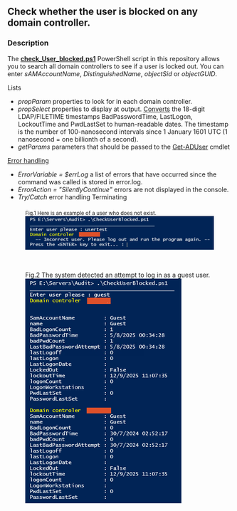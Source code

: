 ## Check whether the user is blocked on any domain controller.
### Description

The [**check_User_blocked.ps1**](https://github.com/lfgajdem/Active-Directory/blob/main/CheckUserBlocked.ps1) PowerShell script in this repository allows you to search all domain controllers to see if a user is locked out.
You can enter *sAMAccountName*, *DistinguishedName*, *objectSid* or *objectGUID*.

Lists
 - *propParam* properties to look for in each domain controller.
 - *propSelect* properties to display at output. [Converts](https://www.epochconverter.com/ldap) the 18-digit LDAP/FILETIME timestamps BadPasswordTime, LastLogon, LockoutTime and PwdLastSet to human-readable dates. The timestamp is the number of 100-nanosecond intervals since 1 January 1601 UTC (1 nanosecond = one billionth of a second).
 - *getParams* parameters that should be passed to the [Get-ADUser](https://learn.microsoft.com/en-us/powershell/module/activedirectory/get-aduser?view=windowsserver2025-ps) cmdlet

[Error handling](https://github.com/devops-collective-inc/big-book-of-powershell-error-handling-spanish/blob/master/manuscript/controlling-error-reporting-behavior-and-intercepting-errors.md)
 - *ErrorVariable = $errLog* a list of errors that have occurred since the command was called is stored in error.log.
 - *ErrorAction = "SilentlyContinue"* errors are not displayed in the console. 
 - *Try/Catch* error handling Terminating

<figure>
   <figcaption><sub>Fig.1 Here is an example of a user who does not exist.</sub></figcaption>
   <img src="./images/cUserB01.png" 
   alt="Here is an example of a user who does not exist." 
   title="User not exist">
</figure>
<br/>
<figure>
  <figcaption>Fig.2 The system detected an attempt to log in as a guest user.</figcaption>
  <img src="./images/cUserB02.png" 
   alt="The system detected an attempt to log in as a guest user." 
   title="guest user">
</figure>



